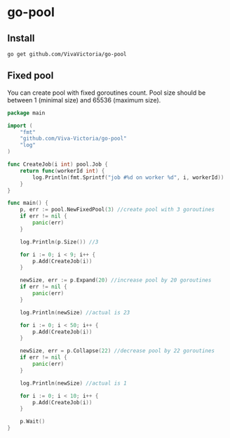 # go-pool

## Install
`go get github.com/VivaVictoria/go-pool`

## Fixed pool
You can create pool with fixed goroutines count. Pool size should be between 1 (minimal size) and 65536 (maximum size).
```go
package main

import (
	"fmt"
	"github.com/Viva-Victoria/go-pool"
	"log"
)

func CreateJob(i int) pool.Job {
	return func(workerId int) {
		log.Println(fmt.Sprintf("job #%d on worker %d", i, workerId))
	}
}

func main() {
	p, err := pool.NewFixedPool(3) //create pool with 3 goroutines
	if err != nil {
		panic(err)
	}

	log.Println(p.Size()) //3

	for i := 0; i < 9; i++ {
		p.Add(CreateJob(i))
	}

	newSize, err := p.Expand(20) //increase pool by 20 goroutines
	if err != nil {
		panic(err)
	}

	log.Println(newSize) //actual is 23

	for i := 0; i < 50; i++ {
		p.Add(CreateJob(i))
	}

	newSize, err = p.Collapse(22) //decrease pool by 22 goroutines
	if err != nil {
		panic(err)
	}

	log.Println(newSize) //actual is 1

	for i := 0; i < 10; i++ {
		p.Add(CreateJob(i))
	}

	p.Wait()
}
```